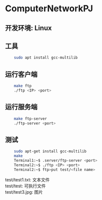 # ComputerNetworkPJ
## 开发环境: Linux
## 工具
```bash
    sudo apt install gcc-multilib
```
## 运行客户端
```bash
    make ftp
    ./ftp <IP> <port>
```
## 运行服务端
```bash
    make ftp-server
    ./ftp-server <port>
```
## 测试
```bash
    sudo apt-get install gcc-multilib
    make
    Terminal1:~$ .server/ftp-server <port>
    Terminal2:~$ ./ftp <IP> <port>
    Terminal2:~$ ftp>put test/<file name>
```
test/test1.txt: 文本文件  
test/test: 可执行文件   
test/test3.jpg: 图片  
